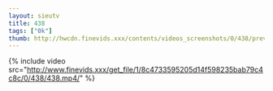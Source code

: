 ```yaml
--- 
layout: sieutv
title: 438
tags: ["0k"]
thumb: http://hwcdn.finevids.xxx/contents/videos_screenshots/0/438/preview.mp4.jpg
---
```

{% include video src="http://www.finevids.xxx/get_file/1/8c4733595205d14f598235bab79c4c8c/0/438/438.mp4/" %} 
